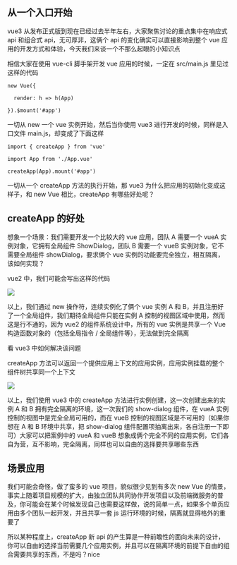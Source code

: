 ## []()从一个入口开始

vue3 从发布正式版到现在已经过去半年左右，大家聚焦讨论的重点集中在响应式 api 和组合式 api，无可厚非，这俩个 api 的变化确实可以直接影响到整个 vue 应用的开发方式和体验，今天我们来谈一个不那么起眼的小知识点

相信大家在使用 vue-cli 脚手架开发 vue 应用的时候，一定在 src/main.js 里见过这样的代码

```
new Vue({

  render: h => h(App)

}).$mount('#app')
```

一切从 new 一个 vue 实例开始，然后当你使用 vue3 进行开发的时候，同样是入口文件 main.js，却变成了下面这样

```
import { createApp } from 'vue'

import App from './App.vue'

createApp(App).mount('#app')
```

一切从一个 createApp 方法的执行开始，那 vue3 为什么把应用的初始化变成这样子，和 new Vue 相比，createApp 有哪些好处呢？

## []()createApp 的好处

想象一个场景：我们需要开发一个比较大的 vue 应用，团队 A 需要一个 vueA 实例对象，它拥有全局组件 ShowDialog，团队 B 需要一个 vueB 实例对象，它不需要全局组件 showDialog，要求俩个 vue 实例的功能要完全独立，相互隔离，该如何实现？

vue2 中，我们可能会写出这样的代码

![](https://img-blog.csdnimg.cn/img_convert/a73dfb54ed54090ebeadd8c9535535d1.webp?x-oss-process=image/format,png)

以上，我们通过 new 操作符，连续实例化了俩个 vue 实例 A 和 B，并且注册好了一个全局组件，我们期待全局组件只能在实例 A 控制的视图区域中使用，然而这是行不通的，因为 vue2 的组件系统设计中，所有的 vue 实例是共享一个 Vue 构造函数对象的（包括全局指令 / 全局组件等），无法做到完全隔离

看 vue3 中如何解决该问题

createApp 方法可以返回一个提供应用上下文的应用实例，应用实例挂载的整个组件树共享同一个上下文

![](https://img-blog.csdnimg.cn/img_convert/b5ddb4746805e3db5d6dbf398d095d0e.webp?x-oss-process=image/format,png)

以上，我们使用 vue3 中的 createApp 方法进行实例创建，这一次创建出来的实例 A 和 B 拥有完全隔离的环境，这一次我们的 show-dialog 组件，在 vueA 实例控制的视图中是完全全局可用的，而在 vueB 控制的视图区域是不可用的（如果你想在 A 和 B 环境中共享，把 show-dialog 组件配置项抽离出来，各自注册一下即可）大家可以把案例中的 vueA 和 vueB 想象成俩个完全不同的应用实例，它们各自为营，互不影响，完全隔离，同样也可以自由的选择要共享哪些东西

## []()场景应用

我们可能会奇怪，做了蛮多的 vue 项目，貌似很少见到有多次 new Vue 的情景，事实上随着项目规模的扩大，由独立团队共同协作开发项目以及前端微服务的普及，你可能会在某个时候发现自己也需要这样做，说的简单一点，如果多个单页应用由多个团队一起开发，并且共享一套 js 运行环境的时候，隔离就显得格外的重要了

所以某种程度上，createApp 新 api 的产生算是一种前瞻性的面向未来的设计，你可以自由的选择当前需要几个应用实例，并且可以在隔离环境的前提下自由的组合需要共享的东西，不是吗？nice\
 
